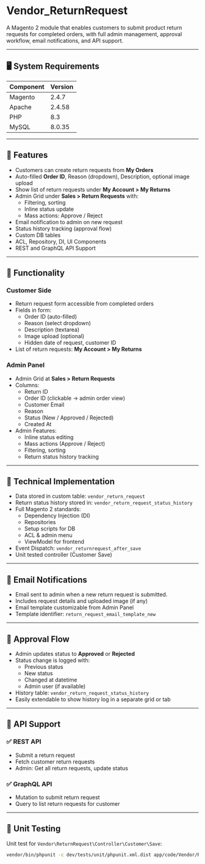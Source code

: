 # Vendor_ReturnRequest

A Magento 2 module that enables customers to submit product return requests for completed orders, with full admin management, approval workflow, email notifications, and API support.

---

## 🖥️ System Requirements

| Component   | Version     |
|-------------|-------------|
| Magento     | 2.4.7       |
| Apache      | 2.4.58      |
| PHP         | 8.3         |
| MySQL       | 8.0.35      |

---

## 🚀 Features

- Customers can create return requests from **My Orders**
- Auto-filled **Order ID**, Reason (dropdown), Description, optional image upload
- Show list of return requests under **My Account > My Returns**
- Admin Grid under **Sales > Return Requests** with:
    - Filtering, sorting
    - Inline status update
    - Mass actions: Approve / Reject
- Email notification to admin on new request
- Status history tracking (approval flow)
- Custom DB tables
- ACL, Repository, DI, UI Components
- REST and GraphQL API Support

---

## 🎯 Functionality

### Customer Side

- Return request form accessible from completed orders
- Fields in form:
    - Order ID (auto-filled)
    - Reason (select dropdown)
    - Description (textarea)
    - Image upload (optional)
    - Hidden date of request, customer ID
- List of return requests: **My Account > My Returns**

### Admin Panel

- Admin Grid at **Sales > Return Requests**
- Columns:
    - Return ID
    - Order ID (clickable → admin order view)
    - Customer Email
    - Reason
    - Status (New / Approved / Rejected)
    - Created At
- Admin Features:
    - Inline status editing
    - Mass actions (Approve / Reject)
    - Filtering, sorting
    - Return status history tracking

---

## 🧩 Technical Implementation

- Data stored in custom table: `vendor_return_request`
- Return status history stored in: `vendor_return_request_status_history`
- Full Magento 2 standards:
    - Dependency Injection (DI)
    - Repositories
    - Setup scripts for DB
    - ACL & admin menu
    - ViewModel for frontend
- Event Dispatch: `vendor_returnrequest_after_save`
- Unit tested controller (Customer Save)

---

## 🔔 Email Notifications

- Email sent to admin when a new return request is submitted.
- Includes request details and uploaded image (if any)
- Email template customizable from Admin Panel
- Template identifier: `return_request_email_template_new`

---

## 🔁 Approval Flow

- Admin updates status to **Approved** or **Rejected**
- Status change is logged with:
    - Previous status
    - New status
    - Changed at datetime
    - Admin user (if available)
- History table: `vendor_return_request_status_history`
- Easily extendable to show history log in a separate grid or tab

---

## 🔗 API Support

### ✅ REST API

- Submit a return request
- Fetch customer return requests
- Admin: Get all return requests, update status

### ✅ GraphQL API

- Mutation to submit return request
- Query to list return requests for customer

---

## 🧪 Unit Testing

Unit test for `Vendor\ReturnRequest\Controller\Customer\Save`:

```bash
vendor/bin/phpunit -c dev/tests/unit/phpunit.xml.dist app/code/Vendor/ReturnRequest/Test/Unit/Controller/Customer/SaveTest.php
